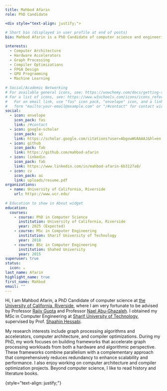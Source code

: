 ```yaml
---
title: Mahbod Afarin
role: PhD Candidate

<div style="text-align: justify;">
  
# Short bio (displayed in user profile at end of posts)
bio: Mahbod Afarin is a PhD Candidate of computer science and engineering at the University of California Riverside advised by Professor Rajiv Gupta and Professor Nael Abu-Ghazaleh. His research interests include Computer Architecture, Compiler Optimization, and Graph Processing Hardware and Accelerators.

interests:
  - Computer Architecture
  - Hardware Accelerators
  - Graph Processing 
  - Compiler Optimizations
  - FPGA Design
  - GPU Programming
  - Machine Learning
  
# Social/Academic Networking
# For available general icons, see: https://wowchemy.com/docs/getting-started/page-builder/#icons
# For a list of icons, see: https://www.w3schools.com/icons/icons_reference.asp
#   For an email link, use "fas" icon pack, "envelope" icon, and a link in the
#   form "mailto:your-email@example.com" or "/#contact" for contact widget.
social:
  - icon: envelope
    icon_pack: fas
    link: /#contact
  - icon: google-scholar
    icon_pack: ai
    link: https://scholar.google.com/citations?user=AbgowWUAAAAJ&hl=en
  - icon: github
    icon_pack: fab
    link: https://github.com/mahbod-afarin
  - icon: linkedin
    icon_pack: fab
    link: https://www.linkedin.com/in/mahbod-afarin-6b3127a0/
  - icon: cv
    icon_pack: ai
    link: uploads/resume.pdf
organizations:
  - name: University of California, Riverside
    url: https://www.ucr.edu/
    
# Education to show in About widget
education:
  courses:
    - course: PhD in Computer Science
      institution: University of California, Riverside
      year: 2025 (Expected)
    - course: MSc in Computer Engineering
      institution: Sharif University of Technology
      year: 2018
    - course: BSc in Computer Engineering
      institution: Shahed University
      year: 2015
superuser: true
status:
  icon: ☕️
last_name: Afarin
highlight_name: true
first_name: Mahbod
email: ""
---
```


Hi, I am Mahbod Afarin, a PhD Candidate of computer science at [the University of California, Riverside](https://www1.cs.ucr.edu/), where I am very fortunate to be advised by Professor [Rajiv Gupta](http://www.cs.ucr.edu/~gupta/) and Professor [Nael Abu-Ghazaleh](https://www.cs.ucr.edu/~nael/). I obtained my MSc in Computer Engineering at [Sharif University of Technology](https://en.sharif.edu/), supervised by Prof. [Shaahin Hessabi](https://sharif.edu/~hessabi/). 

My research interests include graph processing algorithms and accelerators, computer architecture, and compiler optimizations. During my PhD, my work focuses on building frameworks that accelerate graph processing workloads from both a hardware and algorithmic perspective. These frameworks combine parallelism with a complementary approach that comprehensively reduces redundancy to enhance scalability and performance. I also enjoy working on computer architecture and compiler optimization projects. Beyond computer science, I like to read history and literature books.

<!-- During my PhD, I am working on the [GRASP](http://grasp.cs.ucr.edu/) project in the Computer Architecture and Programming Systems (GRASP) Lab.
 -->

 <!-- {{< icon name="graduation-cap" pack="fas" >}} {{< staticref "phd_thesis/" "newtab" >}} PhD Thesis {{< /staticref >}}|
 {{< icon name="book-reader" pack="fas" >}} {{< staticref "uploads/research_statement.pdf" "newtab" >}} Research Statement {{< /staticref >}} |
{{< icon name="adversal" pack="fab" >}} {{< staticref "https://instant.1point3acres.com/thread/890304" "newtab" >}} 招生 {{< /staticref >}} | -->

{style="text-align: justify;"}
